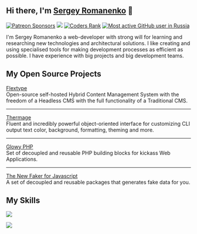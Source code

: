 ## Hi there, I'm <a href="https://github.com/Awilum">Sergey Romanenko</a> 👋

<a href="https://www.patreon.com/awilum"><img alt="Patreon Sponsors" src="https://img.shields.io/static/v1?label=Sponsor&message=%E2%9D%A4&logo=Patreon&style=for-the-badge"></a>
<a href="https://twitter.com/AwilumIT"><img src="https://img.shields.io/twitter/follow/AwilumIT?style=for-the-badge&logo=twitter"></a>
<a href="https://profile.codersrank.io/user/awilum"><img alt="Coders Rank" src="https://img.shields.io/static/v1?label=CODERSRANK&message=profile&style=for-the-badge"></a>
<a href="https://committers.top/russia"><img alt="Most active GitHub user in Russia" src="https://img.shields.io/static/v1?label=Most active GitHub user&message=Russia&style=for-the-badge"></a>

I'm Sergey Romanenko a web-developer with strong will for learning and researching new technologies and architectural solutions. I like creating and using specialised tools for making development processes as efficient as possible. I have experience with big projects and big development teams.

## My Open Source Projects

[Flextype](https://github.com/flextype)  
Open-source self-hosted Hybrid Content Management System with the freedom of a Headless CMS with the full functionality of a Traditional CMS.<hr>

[Thermage](https://github.com/thermage)  
Fluent and incredibly powerful object-oriented interface for customizing CLI output text color, background, formatting, theming and more.<hr>

[Glowy PHP](https://github.com/glowyphp)  
Set of decoupled and reusable PHP building blocks for kickass Web Applications.<hr> 

[The New Faker for Javascript](https://github.com/faker-javascript)  
A set of decoupled and reusable packages that generates fake data for you.


## My Skills
<img src="https://cr-skills-chart-widget.azurewebsites.net/api/api?username=Awilum&padding=10&skills=javascript,php,typescript,html,less,css,scss,shell">

![](https://hit.yhype.me/github/profile?user_id=477114)
